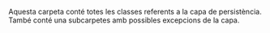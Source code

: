 Aquesta carpeta conté totes les classes referents a la capa de persistència.   
També conté una subcarpetes amb possibles excepcions de la capa.    
